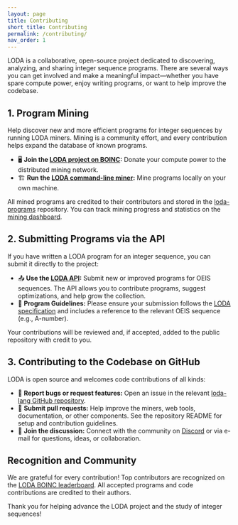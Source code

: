 ```yaml
---
layout: page
title: Contributing
short_title: Contributing
permalink: /contributing/
nav_order: 1
---
```


LODA is a collaborative, open-source project dedicated to discovering, analyzing, and sharing integer sequence programs. There are several ways you can get involved and make a meaningful impact—whether you have spare compute power, enjoy writing programs, or want to help improve the codebase.

## 1. Program Mining

Help discover new and more efficient programs for integer sequences by running LODA miners. Mining is a community effort, and every contribution helps expand the database of known programs.

- 🖥️ **Join the [LODA project on BOINC](https://boinc.loda-lang.org/loda/):** Donate your compute power to the distributed mining network.
- 🏗️ **Run the [LODA command-line miner](/install):** Mine programs locally on your own machine.

All mined programs are credited to their contributors and stored in the [loda-programs](https://github.com/loda-lang/loda-programs) repository. You can track mining progress and statistics on the [mining dashboard](https://dashboard.loda-lang.org/grafana/).

## 2. Submitting Programs via the API

If you have written a LODA program for an integer sequence, you can submit it directly to the project:

- 📤 **Use the [LODA API](https://api.loda-lang.org/v2/openapi):** Submit new or improved programs for OEIS sequences. The API allows you to contribute programs, suggest optimizations, and help grow the collection.
- 📝 **Program Guidelines:** Please ensure your submission follows the [LODA specification](/spec) and includes a reference to the relevant OEIS sequence (e.g., A-number).

Your contributions will be reviewed and, if accepted, added to the public repository with credit to you.

## 3. Contributing to the Codebase on GitHub

LODA is open source and welcomes code contributions of all kinds:

- 🐞 **Report bugs or request features:** Open an issue in the relevant [loda-lang GitHub repository](https://github.com/loda-lang).
- 🔀 **Submit pull requests:** Help improve the miners, web tools, documentation, or other components. See the repository README for setup and contribution guidelines.
- 💬 **Join the discussion:** Connect with the community on [Discord](https://loda-lang.org/discord) or via e-mail for questions, ideas, or collaboration.

## Recognition and Community

We are grateful for every contribution! Top contributors are recognized on the [LODA BOINC leaderboard](https://boinc.loda-lang.org/loda/top_users.php). All accepted programs and code contributions are credited to their authors.

Thank you for helping advance the LODA project and the study of integer sequences!
